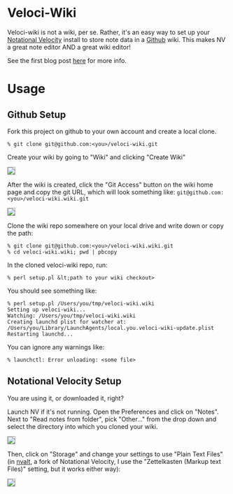 # Veloci-Wiki

Veloci-wiki is not a wiki, per se. Rather, it's an easy way to set up your [Notational Velocity](http://notational.net) install to store note data in a [Github](http://github.com) wiki. This makes NV a great note editor AND a great wiki editor!

See the first blog post [here](http://www.monkinetic.com/2011/02/wiring-notational-velocity-to-a-github-wiki.html) for more info.

# Usage

## Github Setup

Fork this project on github to your own account and create a local clone.

    % git clone git@github.com:<you>/veloci-wiki.git

Create your wiki by going to "Wiki" and clicking "Create Wiki"

<img src="https://img.skitch.com/20110209-testx7sund75f4cwnq43y14b43.png" style="border:1px solid #999"/>

After the wiki is created, click the "Git Access" button on the wiki home page and copy the git URL, which will look something like: `git@github.com:<you>/veloci-wiki.wiki.git`
    
<img src="https://img.skitch.com/20110209-kcpp64uhsy6eknqiwwiqdaug1n.png" style="border:1px solid #999"/>
    
Clone the wiki repo somewhere on your local drive and write down or copy the path:

    % git clone git@github.com:<you>/veloci-wiki.wiki.git
    % cd veloci-wiki.wiki; pwd | pbcopy

In the cloned veloci-wiki repo, run:

    % perl setup.pl &lt;path to your wiki checkout>

You should see something like:

    % perl setup.pl /Users/you/tmp/veloci-wiki.wiki
    Setting up veloci-wiki...
    Watching: /Users/you/tmp/veloci-wiki.wiki
    Creating launchd plist for watcher at:
    /Users/you/Library/LaunchAgents/local.you.veloci-wiki-update.plist
    Restarting launchd...

You can ignore any warnings like:

    % launchctl: Error unloading: <some file>

## Notational Velocity Setup

You are using it, or downloaded it, right?

Launch NV if it's not running. Open the Preferences and click on "Notes". Next to "Read notes from folder", pick "Other..." from the drop down and select the directory into which you cloned your wiki.

<img src="https://img.skitch.com/20110209-chd6tba37ubie8645idami31us.png" style="border:1px solid #999"/>

Then, click on "Storage" and change your settings to use "Plain Text Files" (in [nvalt](http://brettterpstra.com/code/notational-velocity-alt/), a fork of Notational Velocity, I use the "Zettelkasten (Markup text Files)" setting, but it works either way):

<img src="https://img.skitch.com/20110209-bgxebb3r9fmaipcwup3pfm62er.png" style="border:1px solid #999"/>


